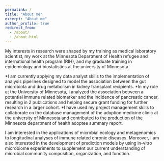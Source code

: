 ```yaml
---
permalink: /
title: "About me"
excerpt: "About me"
author_profile: true
redirect_from: 
  - /about/
  - /about.html
---
```


My interests in research were shaped by my training as medical laboratory scientist, my work at the Minnesota Department of Health refugee and international health program (RIH), and my graduate training in epidemiology and biostatistics at the university of Minnesota. 

*I am currently applying my data analyst skills to the implementation of analysis pipelines designed to model the association between the gut microbiota     and drug metabolism in kidney transplant recipients.
*In my role at the University of Minnesota, I analyzed the association between a potential immune related biomarker and the incidence of pancreatic         cancer, resulting in 2 publications and helping secure grant funding for further research in a larger cohort. 
*I have used my project management skills to collaborate on the database management of the adoption medicine clinic at the university of Minnesota and       contributed to the production of the Minnesota department of health adoptee summary report. 

I am interested in the applications of microbial ecology and metagenomics to longitudinal analyses of immune related chronic diseases. Moreover, I am also interested in the development of prediction models by using in-vitro microbiome experiments to supplement our current understanding of microbial community composition, organization, and function.
